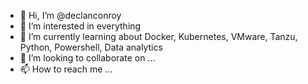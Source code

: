 - 👋 Hi, I’m @declanconroy
- 👀 I’m interested in everything
- 🌱 I’m currently learning about Docker, Kubernetes, VMware, Tanzu, Python, Powershell, Data analytics
- 💞️ I’m looking to collaborate on ...
- 📫 How to reach me ...

<!---
declanconroy/declanconroy is a ✨ special ✨ repository because its `README.md` (this file) appears on your GitHub profile.
You can click the Preview link to take a look at your changes.
--->
